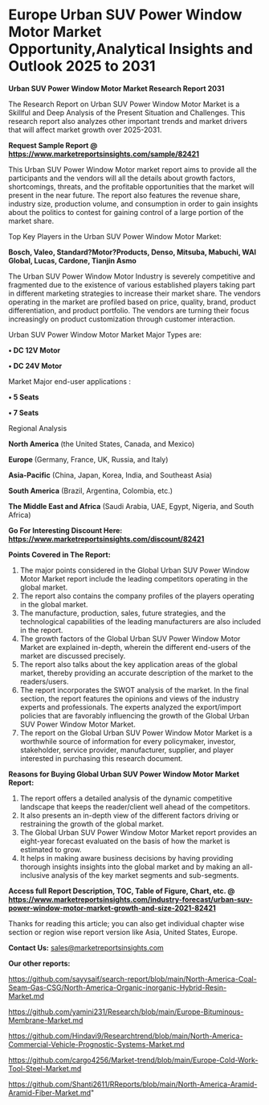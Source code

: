 # Europe Urban SUV Power Window Motor Market Opportunity,Analytical Insights and Outlook 2025 to 2031

<strong>Urban SUV Power Window Motor Market Research Report 2031</strong>

The Research Report on Urban SUV Power Window Motor Market is a Skillful and Deep Analysis of the Present Situation and Challenges. This research report also analyzes other important trends and market drivers that will affect market growth over 2025-2031.

<strong>Request Sample Report @ <a href=https://www.marketreportsinsights.com/sample/82421>https://www.marketreportsinsights.com/sample/82421</a></strong>

This Urban SUV Power Window Motor market report aims to provide all the participants and the vendors will all the details about growth factors, shortcomings, threats, and the profitable opportunities that the market will present in the near future. The report also features the revenue share, industry size, production volume, and consumption in order to gain insights about the politics to contest for gaining control of a large portion of the market share.

Top Key Players in the Urban SUV Power Window Motor Market:

<strong>Bosch, Valeo, Standard?Motor?Products, Denso, Mitsuba, Mabuchi, WAI Global, Lucas, Cardone, Tianjin Asmo</strong>

The Urban SUV Power Window Motor Industry is severely competitive and fragmented due to the existence of various established players taking part in different marketing strategies to increase their market share. The vendors operating in the market are profiled based on price, quality, brand, product differentiation, and product portfolio. The vendors are turning their focus increasingly on product customization through customer interaction.

Urban SUV Power Window Motor Market Major Types are:

<strong>• DC 12V Motor

• DC 24V Motor</strong>

Market Major end-user applications :

<strong>• 5 Seats

• 7 Seats</strong>

Regional Analysis

</u><strong><b>North America</b></strong> (the United States, Canada, and Mexico)

<strong><b>Europe </b></strong>(Germany, France, UK, Russia, and Italy)

<strong><b>Asia-Pacific</b></strong> (China, Japan, Korea, India, and Southeast Asia)

<strong><b>South America</b></strong> (Brazil, Argentina, Colombia, etc.)

<strong><b>The Middle East and Africa</b></strong> (Saudi Arabia, UAE, Egypt, Nigeria, and South Africa)

<strong>Go For Interesting Discount Here: <a href=https://www.marketreportsinsights.com/discount/82421>https://www.marketreportsinsights.com/discount/82421</a></strong>

<strong>Points Covered in The Report:</strong>
<ol>
  <li>The major points considered in the Global Urban SUV Power Window Motor Market report include the leading competitors operating in the global market.</li>
  <li>The report also contains the company profiles of the players operating in the global market.</li>
  <li>The manufacture, production, sales, future strategies, and the technological capabilities of the leading manufacturers are also included in the report.</li>
  <li>The growth factors of the Global Urban SUV Power Window Motor Market are explained in-depth, wherein the different end-users of the market are discussed precisely.</li>
  <li>The report also talks about the key application areas of the global market, thereby providing an accurate description of the market to the readers/users.</li>
  <li>The report incorporates the SWOT analysis of the market. In the final section, the report features the opinions and views of the industry experts and professionals. The experts analyzed the export/import policies that are favorably influencing the growth of the Global Urban SUV Power Window Motor Market.</li>
  <li>The report on the Global Urban SUV Power Window Motor Market is a worthwhile source of information for every policymaker, investor, stakeholder, service provider, manufacturer, supplier, and player interested in purchasing this research document.</li>
</ol>
<strong>Reasons for Buying Global Urban SUV Power Window Motor Market Report:</strong>

<ol>
  <li>The report offers a detailed analysis of the dynamic competitive landscape that keeps the reader/client well ahead of the competitors.</li>
  <li>It also presents an in-depth view of the different factors driving or restraining the growth of the global market.</li>
  <li>The Global Urban SUV Power Window Motor Market report provides an eight-year forecast evaluated on the basis of how the market is estimated to grow.</li>
  <li>It helps in making aware business decisions by having providing thorough insights insights into the global market and by making an all-inclusive analysis of the key market segments and sub-segments.</li>
</ol>
<strong>Access full Report Description, TOC, Table of Figure, Chart, etc. @ <a href=https://www.marketreportsinsights.com/industry-forecast/urban-suv-power-window-motor-market-growth-and-size-2021-82421>https://www.marketreportsinsights.com/industry-forecast/urban-suv-power-window-motor-market-growth-and-size-2021-82421</a></strong>


Thanks for reading this article; you can also get individual chapter wise section or region wise report version like Asia, United States, Europe.

<strong>Contact Us:</strong>
sales@marketreportsinsights.com

<strong>Our other reports:</strong>

<a href=https://github.com/sayysaif/search-report/blob/main/North-America-Coal-Seam-Gas-CSG/North-America-Organic-inorganic-Hybrid-Resin-Market.md>https://github.com/sayysaif/search-report/blob/main/North-America-Coal-Seam-Gas-CSG/North-America-Organic-inorganic-Hybrid-Resin-Market.md</a>

<a href=https://github.com/yamini231/Research/blob/main/Europe-Bituminous-Membrane-Market.md>https://github.com/yamini231/Research/blob/main/Europe-Bituminous-Membrane-Market.md</a>

<a href=https://github.com/Hindavi9/Researchtrend/blob/main/North-America-Commercial-Vehicle-Prognostic-Systems-Market.md>https://github.com/Hindavi9/Researchtrend/blob/main/North-America-Commercial-Vehicle-Prognostic-Systems-Market.md</a>

<a href=https://github.com/cargo4256/Market-trend/blob/main/Europe-Cold-Work-Tool-Steel-Market.md>https://github.com/cargo4256/Market-trend/blob/main/Europe-Cold-Work-Tool-Steel-Market.md</a>

<a href=https://github.com/Shanti2611/RReports/blob/main/North-America-Aramid-Aramid-Fiber-Market.md>https://github.com/Shanti2611/RReports/blob/main/North-America-Aramid-Aramid-Fiber-Market.md</a>"

